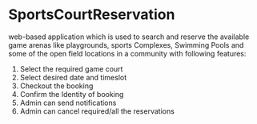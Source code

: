 # SportsCourtReservation
web-based application which is used to search and reserve the available game arenas like playgrounds,
sports Complexes, Swimming Pools and some of the open field locations in a community with following features: 

1. Select the required game court
2. Select desired date and timeslot
3. Checkout the booking
4. Confirm the Identity of booking 
5. Admin can send notifications
6. Admin can cancel required/all the reservations
